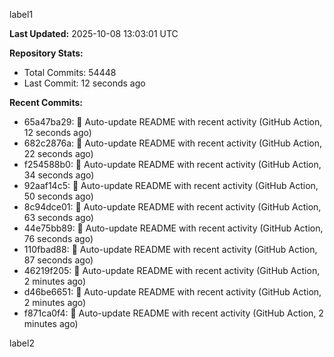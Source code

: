
label1 
<!-- ACTIVITY_START -->
**Last Updated:** 2025-10-08 13:03:01 UTC

**Repository Stats:**
- Total Commits: 54448
- Last Commit: 12 seconds ago

**Recent Commits:**
- 65a47ba29: 🤖 Auto-update README with recent activity (GitHub Action, 12 seconds ago)
- 682c2876a: 🤖 Auto-update README with recent activity (GitHub Action, 22 seconds ago)
- f254588b0: 🤖 Auto-update README with recent activity (GitHub Action, 34 seconds ago)
- 92aaf14c5: 🤖 Auto-update README with recent activity (GitHub Action, 50 seconds ago)
- 8c94dce01: 🤖 Auto-update README with recent activity (GitHub Action, 63 seconds ago)
- 44e75bb89: 🤖 Auto-update README with recent activity (GitHub Action, 76 seconds ago)
- 110fbad88: 🤖 Auto-update README with recent activity (GitHub Action, 87 seconds ago)
- 46219f205: 🤖 Auto-update README with recent activity (GitHub Action, 2 minutes ago)
- d46be6651: 🤖 Auto-update README with recent activity (GitHub Action, 2 minutes ago)
- f871ca0f4: 🤖 Auto-update README with recent activity (GitHub Action, 2 minutes ago)
<!-- ACTIVITY_END -->

label2
